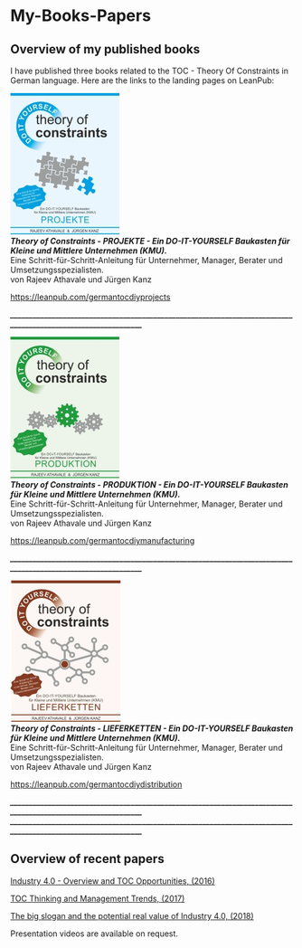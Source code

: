 # My-Books-Papers
## Overview of my published books

I have published three books related to the TOC - Theory Of Constraints in German language. Here are the links to the landing pages on LeanPub:
  

    
![ebook projects](ebook_projekte.jpg)  
***Theory of Constraints - PROJEKTE - Ein DO-IT-YOURSELF Baukasten für Kleine und Mittlere Unternehmen (KMU).***  
Eine Schritt-für-Schritt-Anleitung für Unternehmer, Manager, Berater und Umsetzungsspezialisten.  
von Rajeev Athavale und Jürgen Kanz  

<https://leanpub.com/germantocdiyprojects>

***______________________________________________________________________________________________________________***  
  
  
![ebook manufacturing](ebook_produktion.jpg)  
***Theory of Constraints - PRODUKTION - Ein DO-IT-YOURSELF Baukasten für Kleine und Mittlere Unternehmen (KMU).***  
Eine Schritt-für-Schritt-Anleitung für Unternehmer, Manager, Berater und Umsetzungsspezialisten.  
von Rajeev Athavale und Jürgen Kanz  
  
<https://leanpub.com/germantocdiymanufacturing>  
  
***______________________________________________________________________________________________________________*** 
  
  
 ![ebook manufacturing](ebook_lieferketten.jpg)  
***Theory of Constraints - LIEFERKETTEN - Ein DO-IT-YOURSELF Baukasten für Kleine und Mittlere Unternehmen (KMU).***  
Eine Schritt-für-Schritt-Anleitung für Unternehmer, Manager, Berater und Umsetzungsspezialisten.  
von Rajeev Athavale und Jürgen Kanz 
  
<https://leanpub.com/germantocdiydistribution>  
  
***______________________________________________________________________________________________________________*** 
***______________________________________________________________________________________________________________*** 
  
## Overview of recent papers

[Industry 4.0 - Overview and TOC Opportunities, (2016)](https://github.com/JuergenKanz/My-Books-Papers/blob/4b0d9044a9aeb0a7dd512dbd0a1457e135de6b19/Kanz_29%20TOCPA_11-12%20Nov%202016_Vilnius_Handout.pdf)

[TOC Thinking and Management Trends, (2017)](https://github.com/JuergenKanz/My-Books-Papers/blob/0b77f395bd7a320ace4be045e758dd552f6b4665/Kanz_31_TOCPA_Finland_9%20Mar%202017%234.pdf)

[The big slogan and the potential real value of Industry 4.0, (2018)](https://elischragenheim.com/2018/10/01/the-big-slogan-and-the-potential-real-value-of-industry-4-0/)


Presentation videos are available on request.

